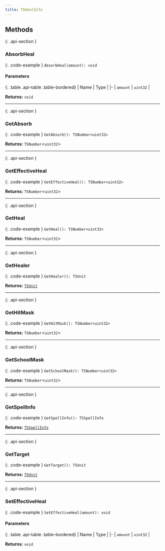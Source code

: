 ```yaml
---
title: TSHealInfo
---
```



## Methods

{: .api-section }
### AbsorbHeal

{: .code-example }
`AbsorbHeal(amount): void`

#### Parameters

{: .table .api-table .table-bordered}
| Name | Type |
|-
| `amount` | `uint32` |

**Returns:** 
`void`

___

{: .api-section }
### GetAbsorb

{: .code-example }
`GetAbsorb(): TSNumber<uint32>`

**Returns:** 
`TSNumber`<`uint32`\>

___

{: .api-section }
### GetEffectiveHeal

{: .code-example }
`GetEffectiveHeal(): TSNumber<uint32>`

**Returns:** 
`TSNumber`<`uint32`\>

___

{: .api-section }
### GetHeal

{: .code-example }
`GetHeal(): TSNumber<uint32>`

**Returns:** 
`TSNumber`<`uint32`\>

___

{: .api-section }
### GetHealer

{: .code-example }
`GetHealer(): TSUnit`

**Returns:** 
[`TSUnit`](TSUnit)

___

{: .api-section }
### GetHitMask

{: .code-example }
`GetHitMask(): TSNumber<uint32>`

**Returns:** 
`TSNumber`<`uint32`\>

___

{: .api-section }
### GetSchoolMask

{: .code-example }
`GetSchoolMask(): TSNumber<uint32>`

**Returns:** 
`TSNumber`<`uint32`\>

___

{: .api-section }
### GetSpellInfo

{: .code-example }
`GetSpellInfo(): TSSpellInfo`

**Returns:** 
[`TSSpellInfo`](TSSpellInfo)

___

{: .api-section }
### GetTarget

{: .code-example }
`GetTarget(): TSUnit`

**Returns:** 
[`TSUnit`](TSUnit)

___

{: .api-section }
### SetEffectiveHeal

{: .code-example }
`SetEffectiveHeal(amount): void`

#### Parameters

{: .table .api-table .table-bordered}
| Name | Type |
|-
| `amount` | `uint32` |

**Returns:** 
`void`

